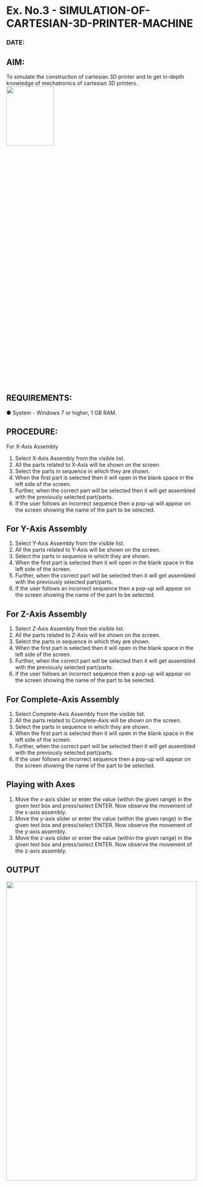 # Ex. No.3 - SIMULATION-OF-CARTESIAN-3D-PRINTER-MACHINE
### DATE: 
## AIM:
To simulate the construction of cartesian 3D printer and to get in-depth knowledge of mechatronics of cartesian 3D printers.
<img height=20% width=50% src="https://github.com/Sellakumar1987/Ex.-No.-3---SIMULATION-OF-CARTESIAN-3D-PRINTER-MACHINE/assets/113594316/69572917-1257-45d7-bf57-ff48a6e5a711">
## REQUIREMENTS:
●	System - Windows 7 or higher, 1 GB RAM.
## PROCEDURE:
For X-Axis Assembly
1.	Select X-Axis Assembly from the visible list.
2.	All the parts related to X-Axis will be shown on the screen.
3.	Select the parts in sequence in which they are shown.
4.	When the first part is selected then it will open in the blank space in the left side of the screen.
5.	Further, when the correct part will be selected then it will get assembled with the previously selected part/parts.
6.	If the user follows an incorrect sequence then a pop-up will appear on the screen showing the name of the part to be selected.
## For Y-Axis Assembly
1.	Select Y-Axis Assembly from the visible list.
2.	All the parts related to Y-Axis will be shown on the screen.
3.	Select the parts in sequence in which they are shown.
4.	When the first part is selected then it will open in the blank space in the left side of the screen.
5.	Further, when the correct part will be selected then it will get assembled with the previously selected part/parts.
6.	If the user follows an incorrect sequence then a pop-up will appear on the screen showing the name of the part to be selected.
## For Z-Axis Assembly
1.	Select Z-Axis Assembly from the visible list.
2.	All the parts related to Z-Axis will be shown on the screen.
3.	Select the parts in sequence in which they are shown.
4.	When the first part is selected then it will open in the blank space in the left side of the screen.
5.	Further, when the correct part will be selected then it will get assembled with the previously selected part/parts.
6.	If the user follows an incorrect sequence then a pop-up will appear on the screen showing the name of the part to be selected.
## For Complete-Axis Assembly
1.	Select Complete-Axis Assembly from the visible list.
2.	All the parts related to Complete-Axis will be shown on the screen.
3.	Select the parts in sequence in which they are shown.
4.	When the first part is selected then it will open in the blank space in the left side of the screen.
5.	Further, when the correct part will be selected then it will get assembled with the previously selected part/parts.
6.	If the user follows an incorrect sequence then a pop-up will appear on the screen showing the name of the part to be selected.

## Playing with Axes
1.	Move the x-axis slider or enter the value (within the given range) in the given text box and press/select ENTER. Now observe the movement of the x-axis assembly.
2.	Move the y-axis slider or enter the value (within the given range) in the given text box and press/select ENTER. Now observe the movement of the y-axis assembly.
3.	Move the z-axis slider or enter the value (within the given range) in the given text box and press/select ENTER. Now observe the movement of the z-axis assembly.
## OUTPUT
<img height=45% width=100% src="https://github.com/Sellakumar1987/Ex.-No.-3---SIMULATION-OF-CARTESIAN-3D-PRINTER-MACHINE/assets/113594316/3b394ffa-4aea-4e56-a12b-eccab47afee5">

<img height=45% width=100% src="https://github.com/Sellakumar1987/Ex.-No.-3---SIMULATION-OF-CARTESIAN-3D-PRINTER-MACHINE/assets/113594316/cf47ce68-c7b4-4cbc-b57f-ccd68b7bcbb7">

<img height=45% width=100% src="https://github.com/Sellakumar1987/Ex.-No.-3---SIMULATION-OF-CARTESIAN-3D-PRINTER-MACHINE/assets/113594316/803397cb-5685-4bc2-82c2-6b1d1e3a2eec">

<img height=45% width=100% src="https://github.com/Sellakumar1987/Ex.-No.-3---SIMULATION-OF-CARTESIAN-3D-PRINTER-MACHINE/assets/113594316/45ac4da8-f236-4e23-b0ce-a77aac6ac8b0">

<img height=45% width=100% src="https://github.com/Sellakumar1987/Ex.-No.-3---SIMULATION-OF-CARTESIAN-3D-PRINTER-MACHINE/assets/113594316/e00b82b4-9aff-400f-9c57-288254dc3cd2">

## Output:
![Screenshot 2023-05-18 153148](https://github.com/ROHITJAIND/Ex.-No.-3---SIMULATION-OF-CARTESIAN-3D-PRINTER-MACHINE/assets/118707073/fd103b5b-87f5-4259-a963-9d31deffc8b5)
### Name: SATHISH R
### Register Number: 212222230138

## Result: 
Thus the simulation on construction of cartesian 3D printer is completed & movement of axis along X, Y, & Z has been studied.

